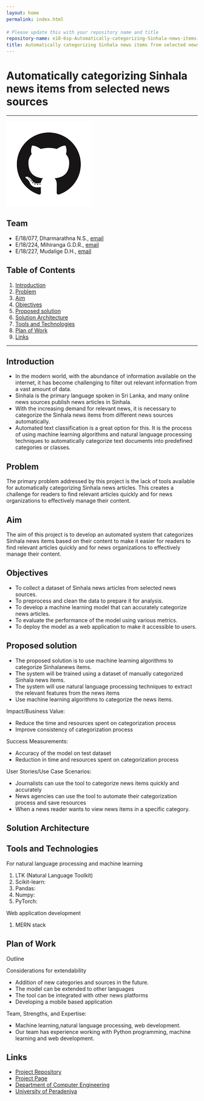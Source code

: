 ```yaml
---
layout: home
permalink: index.html

# Please update this with your repository name and title
repository-name: e18-6sp-Automatically-categorizing-Sinhala-news-items-from-selected-news-sources
title: Automatically categorizing Sinhala news items from selected news sources
---
```


[comment]: # "This is the standard layout for the project, but you can clean this and use your own template"

# Automatically categorizing Sinhala news items from selected news sources

---

[comment]: # "This is a sample image, to show how to add images to your page. To learn more options, please refer [this](https://projects.ce.pdn.ac.lk/docs/faq/how-to-add-an-image/)"

![Sample Image](./images/sample.png)


## Team
-  E/18/077, Dharmarathna N.S., [email](mailto:e18077@eng.pdn.ac.lk)
-  E/18/224, Mihiranga G.D.R., [email](mailto:e18224@eng.pdn.ac.lk)
-  E/18/227, Mudalige D.H., [email](mailto:e18227@eng.pdn.ac.lk)

## Table of Contents
1. [Introduction](#introduction)
2. [Problem](#problem)
3. [Aim](#aim)
4. [Objectives](#objectives)
5. [Proposed solution](#proposedsolution)
6. [Solution Architecture](#solutionarchitecture)
7. [Tools and Technologies](#toolsandtechnologies)
8. [Plan of Work](#planofwork)
9. [Links](#links)

---

## Introduction
* In the modern world, with the abundance of information available on the internet, it has become challenging to filter out relevant information from a vast amount of data.
* Sinhala is the primary language spoken in Sri Lanka, and many online news
sources publish news articles in Sinhala.
* With the increasing demand for relevant news, it is necessary to categorize the
Sinhala news items from different news sources automatically.
* Automated text classification is a great option for this. It is the process of using machine learning algorithms and natural language processing techniques to
automatically categorize text documents into predefined categories or classes.

## Problem
The primary problem addressed by this project is the lack of tools available for
automatically categorizing Sinhala news articles. This creates a challenge for readers to find relevant articles quickly and for news organizations to effectively manage their content.

## Aim
The aim of this project is to develop an automated system that categorizes Sinhala
news items based on their content to make it easier for readers to find relevant
articles quickly and for news organizations to effectively manage their content.

## Objectives
* To collect a dataset of Sinhala news articles from selected news sources.
* To preprocess and clean the data to prepare it for analysis.
* To develop a machine learning model that can accurately categorize news articles.
* To evaluate the performance of the model using various metrics.
* To deploy the model as a web application to make it accessible to users.

## Proposed solution
* The proposed solution is to use machine learning algorithms to categorize Sinhalanews items.
* The system will be trained using a dataset of manually categorized Sinhala news items.
* The system will use natural language processing techniques to extract the relevant features from the news items
* Use machine learning algorithms to categorize the news items.

Impact/Business Value:
* Reduce the time and resources spent on categorization process
* Improve consistency of categorization process

Success Measurements:
* Accuracy of the model on test dataset
* Reduction in time and resources spent on categorization process

User Stories/Use Case Scenarios:
* Journalists can use the tool to categorize news items quickly and accurately
* News agencies can use the tool to automate their categorization process and save resources
* When a news reader wants to view news items in a specific category.

## Solution Architecture


## Tools and Technologies
For natural language processing and machine learning
1. LTK (Natural Language Toolkit)
2. Scikit-learn:
3. Pandas:
4. Numpy:
5. PyTorch:

Web application development
1. MERN stack

## Plan of Work
Outline


Considerations for extendability
* Addition of new categories and sources in the future.
* The model can be extended to other languages
* The tool can be integrated with other news platforms
* Developing a mobile based application

Team, Strengths, and Expertise:
* Machine learning,natural language processing, web development.
* Our team has experience working with Python programming, machine learning and web development.

## Links
- [Project Repository](https://github.com/cepdnaclk/e18-6sp-Automatically-categorizing-Sinhala-news-items-from-selected-news-sources)
- [Project Page](https://cepdnaclk.github.io/e18-6sp-Automatically-categorizing-Sinhala-news-items-from-selected-news-sources)
- [Department of Computer Engineering](http://www.ce.pdn.ac.lk/)
- [University of Peradeniya](https://eng.pdn.ac.lk/)


[//]: # (Please refer this to learn more about Markdown syntax)
[//]: # (https://github.com/adam-p/markdown-here/wiki/Markdown-Cheatsheet)
